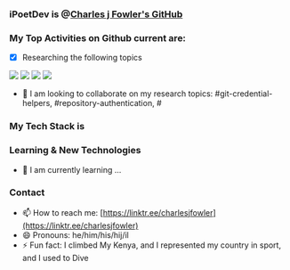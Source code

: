 <!--
    **iPoetDev/Ipoetdev** is a ✨ _special_ ✨ repository because its `README.md` (this file) appears on your GitHub profile.
-->

### iPoetDev is @[Charles j Fowler's GitHub](https://github.com/iPoetDev)

### My Top Activities on Github current are:

- [x] Researching the following topics


![](https://badgen.net/badge/Git/Git%20Credential%20Helpers?icon=git) ![](https://badgen.net/badge/GitHub/Git%20Credential%20Helpers?icon=github) ![](https://badgen.net/badge/GitLab/Git%20Credential%20Helpers?icon=gitlab) ![](https://badgen.net/badge/Bitbucket/Git%20Credential%20Helpers?icon=bitbucket)

- 👯 I am looking to collaborate on my research topics: #git-credential-helpers, #repository-authentication, #

### My Tech Stack is


### Learning & New Technologies

- 🌱 I am currently learning ...


### Contact
- 📫 How to reach me: [https://linktr.ee/charlesjfowler](https://linktr.ee/charlesjfowler)
- 😄 Pronouns: he/him/his/hij/il
- ⚡ Fun fact: I climbed My Kenya, and I represented my country in sport, and I used to Dive

<!--

Here are some ideas to get you started:

- 🔭 I’m currently working on ...
- 🌱 I’m currently learning ...
- 🤔 I’m looking for help with ...
- 💬 Ask me about ...
- ⚡ Fun fact: ...
-->
